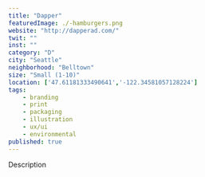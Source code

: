 ```yaml
---
title: "Dapper"
featuredImage: ./-hamburgers.png
website: "http://dapperad.com/"
twit: ""
inst: ""
category: "D"
city: "Seattle"
neighborhood: "Belltown"
size: "Small (1-10)"
location: ['47.61181333490641','-122.34581057128224']
tags:
    - branding
    - print
    - packaging
    - illustration
    - ux/ui
    - environmental
published: true
---
```


Description
